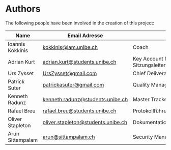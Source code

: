 # Authors

The following people have been involved in the creation of this project:

Name      | Email Adresse | Rolle 
--- | --- | ---
Ioannis Kokkinis | <kokkinis@iam.unibe.ch> | Coach
Adrian Kurt | <adrian.kurt@students.unibe.ch> | Key Account Manager, Sitzungsleiter
Urs Zysset | <UrsZysset@gmail.com> | Chief Deliverable Manager
Patrick Suter | <patrickasuter@gmail.com> | Quality Manager
Kenneth Radunz | <kenneth.radunz@students.unibe.ch> | Master Tracker 
Rafael Breu | <rafael.breu@students.unibe.ch> | Protokollführer
Oliver Stapleton | <oliver.stapleton@students.unibe.ch> | Dokumentationsverantwortlicher 
Arun Sittampalam | <arun@sittampalam.ch> | Security Manager

